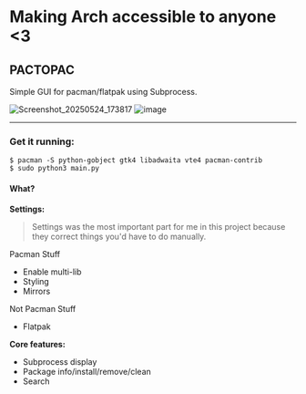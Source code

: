 # Making Arch accessible to anyone <3

## PACTOPAC
Simple GUI for pacman/flatpak using Subprocess.

![Screenshot_20250524_173817](https://github.com/user-attachments/assets/377cad96-f707-497a-9729-c949c9626663)
![image](https://github.com/user-attachments/assets/f9e196b8-49d4-452c-8479-205069277ae0)

---

### Get it running:
```
$ pacman -S python-gobject gtk4 libadwaita vte4 pacman-contrib
$ sudo python3 main.py
``` 

#### What?

**Settings:**
> Settings was the most important part for me in this project because they correct things you'd have to do manually.

Pacman Stuff
- Enable multi-lib
- Styling
- Mirrors

Not Pacman Stuff
- Flatpak

**Core features:**

- Subprocess display
- Package info/install/remove/clean
- Search
